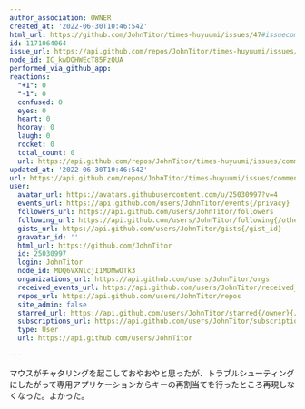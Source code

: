 ```yaml
---
author_association: OWNER
created_at: '2022-06-30T10:46:54Z'
html_url: https://github.com/JohnTitor/times-huyuumi/issues/47#issuecomment-1171064064
id: 1171064064
issue_url: https://api.github.com/repos/JohnTitor/times-huyuumi/issues/47
node_id: IC_kwDOHWEcT85FzQUA
performed_via_github_app: 
reactions:
  "+1": 0
  "-1": 0
  confused: 0
  eyes: 0
  heart: 0
  hooray: 0
  laugh: 0
  rocket: 0
  total_count: 0
  url: https://api.github.com/repos/JohnTitor/times-huyuumi/issues/comments/1171064064/reactions
updated_at: '2022-06-30T10:46:54Z'
url: https://api.github.com/repos/JohnTitor/times-huyuumi/issues/comments/1171064064
user:
  avatar_url: https://avatars.githubusercontent.com/u/25030997?v=4
  events_url: https://api.github.com/users/JohnTitor/events{/privacy}
  followers_url: https://api.github.com/users/JohnTitor/followers
  following_url: https://api.github.com/users/JohnTitor/following{/other_user}
  gists_url: https://api.github.com/users/JohnTitor/gists{/gist_id}
  gravatar_id: ''
  html_url: https://github.com/JohnTitor
  id: 25030997
  login: JohnTitor
  node_id: MDQ6VXNlcjI1MDMwOTk3
  organizations_url: https://api.github.com/users/JohnTitor/orgs
  received_events_url: https://api.github.com/users/JohnTitor/received_events
  repos_url: https://api.github.com/users/JohnTitor/repos
  site_admin: false
  starred_url: https://api.github.com/users/JohnTitor/starred{/owner}{/repo}
  subscriptions_url: https://api.github.com/users/JohnTitor/subscriptions
  type: User
  url: https://api.github.com/users/JohnTitor

---
```

マウスがチャタリングを起こしておやおやと思ったが、トラブルシューティングにしたがって専用アプリケーションからキーの再割当てを行ったところ再現しなくなった。よかった。